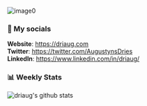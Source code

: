 ![image0](https://user-images.githubusercontent.com/7780269/57891608-3e096d00-7851-11e9-8e6c-6f58534ba3f5.png)

### 🔗 My socials
**Website**: https://driaug.com <br/>
**Twitter**: https://twitter.com/AugustynsDries <br/>
**LinkedIn**: https://www.linkedin.com/in/driaug/

### 📊 Weekly Stats
![driaug's github stats](https://github-readme-stats.vercel.app/api/wakatime?username=driaug&layout=compact&hide_title=true&hide_border=true)
